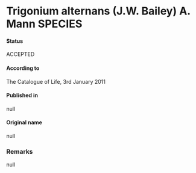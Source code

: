 Trigonium alternans (J.W. Bailey) A. Mann SPECIES
=======

#### Status
ACCEPTED

#### According to
The Catalogue of Life, 3rd January 2011

#### Published in
null

#### Original name
null

### Remarks
null